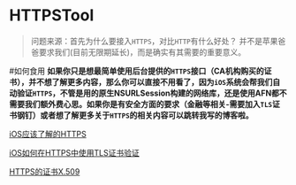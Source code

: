 # HTTPSTool

>问题来源：首先为什么要接入`HTTPS`，对比`HTTP`有什么好处？
并不是苹果爸爸要求我们(目前无限期延长)，而是确实有其需要的重要意义。

#如何食用
**如果你只是想最简单使用后台提供的`HTTPS`接口（**CA机构购买的证书**），并不想了解更多内容，那么你可以直接不用看了，因为`iOS`系统会帮我们自动验证`HTTPS`，不管是用的原生NSURLSession构建的网络库，还是使用AFN都不需要我们额外费心思。如果你是有安全方面的要求（金融等相关-需要加入`TLS`证书钢钉）或者想了解更多关于`HTTPS`的相关内容可以跳转我写的博客啦。**

[iOS应该了解的HTTPS](https://xiaolit.github.io/2018/07/15/iOS-s-HTTPS/)

[iOS如何在HTTPS中使用TLS证书验证](https://xiaolit.github.io/2019/02/12/iOS如何在HTTPS中使用TLS证书验证/)

[HTTPS的证书X.509](https://xiaolit.github.io/2019/02/01/X-509certificate/)
